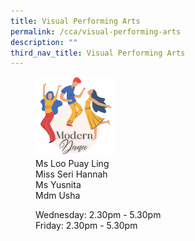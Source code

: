 ```yaml
---
title: Visual Performing Arts
permalink: /cca/visual-performing-arts
description: ""
third_nav_title: Visual Performing Arts
---
```

<figure>  
<a href="https://moe-broadricksec-staging.netlify.app/cca/visual-performing-arts/modern-dance"> 
<img src="/images/1%20(2).png" 
     style="width:30%">
</a>
<figcaption> Ms Loo Puay Ling <br>
Miss Seri Hannah <br>
Ms Yusnita <br>
Mdm Usha
	
<p> </p>
	
Wednesday: 2.30pm - 5.30pm <br>
Friday: 2.30pm - 5.30pm </figcaption>  
</figure>